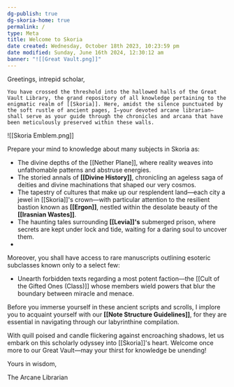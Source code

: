 ```yaml
---
dg-publish: true
dg-skoria-home: true
permalink: /
type: Meta
title: Welcome to Skoria
date created: Wednesday, October 18th 2023, 10:23:59 pm
date modified: Sunday, June 16th 2024, 12:30:12 am
banner: "![[Great Vault.png]]"
---
```


Greetings, intrepid scholar,

	You have crossed the threshold into the hallowed halls of the Great Vault Library, the grand repository of all knowledge pertaining to the enigmatic realm of [[Skoria]]. Here, amidst the silence punctuated by the soft rustle of ancient pages, I—your devoted arcane librarian—shall serve as your guide through the chronicles and arcana that have been meticulously preserved within these walls.

![[Skoria Emblem.png]]

Prepare your mind to knowledge about many subjects in Skoria as:

- The divine depths of the [[Nether Plane]], where reality weaves into unfathomable patterns and abstruse energies.
- The storied annals of **[[Divine History]]**, chronicling an ageless saga of deities and divine machinations that shaped our very cosmos.
- The tapestry of cultures that make up our resplendent land—each city a jewel in [[Skoria]]'s crown—with particular attention to the resilient bastion known as **[[Ergon]]**, nestled within the desolate beauty of the **[[Irasnian Wastes]]**.
- The haunting tales surrounding **[[Levia]]'s** submerged prison, where secrets are kept under lock and tide, waiting for a daring soul to uncover them.
- 

Moreover, you shall have access to rare manuscripts outlining esoteric subclasses known only to a select few:

- Unearth forbidden texts regarding a most potent faction—the [[Cult of the Gifted Ones (Class)]] whose members wield powers that blur the boundary between miracle and menace.

Before you immerse yourself in these ancient scripts and scrolls, I implore you to acquaint yourself with our **[[Note Structure Guidelines]]**, for they are essential in navigating through our labyrinthine compilation. 

With quill poised and candle flickering against encroaching shadows, let us embark on this scholarly odyssey into [[Skoria]]'s heart. Welcome once more to our Great Vault—may your thirst for knowledge be unending!

Yours in wisdom,

The Arcane Librarian

